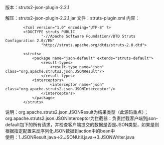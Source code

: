 版本：struts2-json-plugin-2.2.1

解压：struts2-json-plugin-2.2.1.jar
	文件：struts-plugin.xml
		内容：
		
			<?xml version="1.0" encoding="UTF-8" ?>
			<!DOCTYPE struts PUBLIC
					"-//Apache Software Foundation//DTD Struts Configuration 2.0//EN"
					"http://struts.apache.org/dtds/struts-2.0.dtd">

			<struts>
				<package name="json-default" extends="struts-default">
					<result-types>
						<result-type name="json" class="org.apache.struts2.json.JSONResult"/>
					</result-types>
				<interceptors>
						<interceptor name="json" class="org.apache.struts2.json.JSONInterceptor"/>
					</interceptors>
				</package>
			</struts>
			
			
说明：org.apache.struts2.json.JSONResult为结果类型（此源码重点）；org.apache.struts2.json.JSONInterceptor为拦截器：负责拦截客户端到json-default包下的所有请求，并检查客户端提交的数据是否是JSON类型，如果是则根据指定配置来反序列化JSON数据到action中的bean中		
使用：1.JSONResult.java->2.JSONUtil.java->3.JSONWriter.java